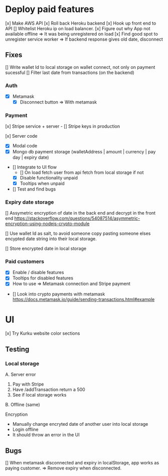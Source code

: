# Deploy paid features

[x] Make AWS API
[x] Roll back Heroku backend
[x] Hook up front end to API
[] Whitelist Heroku ip on load balancer.
[x] Figure out why App not available offline => It was being unregistered on load
[x] Find good spot to unregister service worker => If backend response gives old date, disconnect

## Fixes

[] Write wallet Id to local storage on wallet connect, not only on payment sucessful
[] Filter last date from transactions (on the backend)

### Auth

- [x] Metamask
  - [x] Disconnect button => With metamask

### Payment

[x] Stripe service + server - [] Stripe keys in production

[x] Server code

- [x] Modal code
- [x] Mongo db payment storage (walletAddress | amount | currency | pay day | expiry date)
- [] Integrate to UI flow
  - [] On load fetch user from api
    fetch from local storage if not
  - [x] Disable functionality unpaid
  - [x] Tooltips when unpaid
- [] Test and find bugs

### Expiry date storage

[] Assymetric encryption of date in the back end and decrypt in the front end https://stackoverflow.com/questions/54087514/asymmetric-encryption-using-nodejs-crypto-module

[] Use wallet Id as salt, to avoid someone copy pasting someone elses encypted date string into their local storage.

[] Store encrypted date in local storage

### Paid customers

- [x] Enable / disable features
- [x] Tooltips for disabled features
- [x] How to use => Metamask connection and Stripe payment
- [] Look into crypto payments with metamask https://docs.metamask.io/guide/sending-transactions.html#example

# UI

[x] Try Kurku website color sections

## Testing

### Local storage

A. Server error

1.  Pay with Stripe
2.  Have /addTransaction return a 500
3.  See if local storage works

B. Offline (same)

Encryption

- Manually change encryted date of another user into local storage
- Login offline
- It should throw an error in the UI

## Bugs

[] When metamask disconnected and expiry in localStorage, app works as paying customer. => Remove expiry when disconnected.
